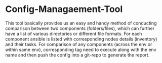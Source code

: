 # Config-Managaement-Tool
This tool basically provides us an easy and handy method of conducting comparison between two components (folders/files), which can further have a list of various directories or different file formats. For each component ansible is listed with corresponding nodes details (inventory) and their tasks. For comparison of any components (across the env or within same env), corresponding tag need to execute along with the env name and then push the config into a git-repo to generate the report. 
